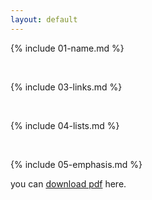 ```yaml
---
layout: default
---
```


{% include 01-name.md %}

<br>

{% include 03-links.md %}

<br>

{% include 04-lists.md %}

<br>

{% include 05-emphasis.md %}

you can [download pdf](https://pedroturik.github.io/pdfs/resume.pdf) here.
